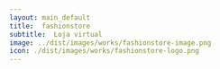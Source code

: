 ```yaml
---
layout: main_default
title:  fashionstore
subtitle:  Loja virtual
image: ../dist/images/works/fashionstore-image.png
icon: ./dist/images/works/fashionstore-logo.png
---
```


